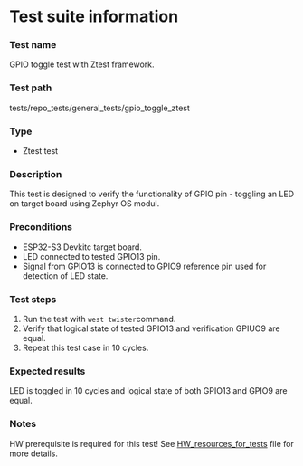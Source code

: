 # Test suite information

### Test name
GPIO toggle test with Ztest framework.

### Test path
tests/repo_tests/general_tests/gpio_toggle_ztest

### Type
- Ztest test

### Description
This test is designed to verify the functionality of GPIO pin - toggling an LED on target board using Zephyr OS modul.

### Preconditions
- ESP32-S3 Devkitc target board.
- LED connected to tested GPIO13 pin.
- Signal from GPIO13 is connected to GPIO9 reference pin used for detection of LED state.

### Test steps
1. Run the test with `west twister`command.
2. Verify that logical state of tested GPIO13 and verification GPIUO9 are equal.
3. Repeat this test case  in 10 cycles.

### Expected results
LED is toggled in 10 cycles and logical state of both GPIO13 and GPIO9 are equal.

### Notes
HW prerequisite is required for this test! See [HW_resources_for_tests](../../../../documentation/HW_resources_for_tests.md) file for more details.